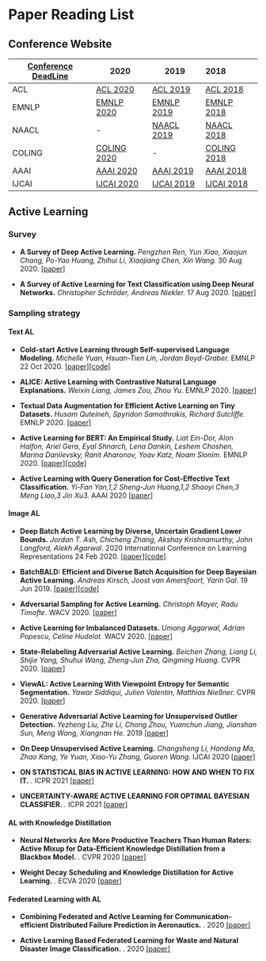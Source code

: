# Paper Reading List


## Conference Website

| [Conference DeadLine](https://jackietseng.github.io/conference_call_for_paper/conferences.html) | 2020                                                         | 2019                                                         | 2018                                                         |
| ------------------------------------------------------------ | ------------------------------------------------------------ | ------------------------------------------------------------ | :----------------------------------------------------------- |
| ACL                                                          | [ACL 2020](https://acl2020.org/program/accepted/)            | [ACL 2019](http://www.acl2019.org/EN/program.xhtml)          | [ACL 2018](https://acl2018.org/programme/papers/)            |
| EMNLP                                                        | [EMNLP 2020](https://www.aclweb.org/anthology/volumes/2020.emnlp-main/) | [EMNLP 2019](https://www.emnlp-ijcnlp2019.org/program/accepted/) | [EMNLP 2018](https://www.aclweb.org/anthology/events/emnlp-2018/#d18-1) |
| NAACL                                                        | -                                                            | [NAACL 2019](https://naacl2019.org/program/accepted/)        | [NAACL 2018](https://naacl2018.wordpress.com/2018/03/02/list-of-accepted-papers/) |
| COLING                                                       | [COLING 2020](https://coling2020.org/pages/accepted_papers_main_conference) | -                                                            | [COLING 2018](https://coling2018.org/index.html%3Fp=1556.html) |
| AAAI                                                         | [AAAI 2020](https://aaai.org/Conferences/AAAI-20/wp-content/uploads/2020/01/AAAI-20-Accepted-Paper-List.pdf) | [AAAI 2019](https://aaai.org/Conferences/AAAI-19/wp-content/uploads/2018/11/AAAI-19_Accepted_Papers.pdf) | [AAAI 2018](https://aaai.org/Conferences/AAAI-18/wp-content/uploads/2017/12/AAAI-18-Accepted-Paper-List.Web_.pdf) |
| IJCAI                                                        | [IJCAI 2020](http://static.ijcai.org/2020-accepted_papers.html) | [IJCAI 2019](https://www.ijcai19.org/accepted-papers.html)   | [IJCAI 2018](http://www.ijcai-18.org/accepted-papers/index.html) |

## Active Learning 
### Survey

- **A Survey of Deep Active Learning.** *Pengzhen Ren, Yun Xiao, Xiaojun Chang, Po-Yao Huang, Zhihui Li, Xiaojiang Chen, Xin Wang.* 30 Aug 2020. [[paper]](https://arxiv.org/pdf/2009.00236.pdf)

- **A Survey of Active Learning for Text Classification using Deep Neural Networks.** *Christopher Schröder, Andreas Niekler.* 17 Aug 2020. [[paper]](https://arxiv.org/pdf/2008.07267.pdf)



### Sampling strategy

#### Text AL

- **Cold-start Active Learning through Self-supervised Language Modeling.** *Michelle Yuan, Hsuan-Tien Lin, Jordan Boyd-Graber.* EMNLP 22 Oct 2020. [[paper]](https://arxiv.org/pdf/2010.09535.pdf)[[code]](https://github.com/forest-snow/alps)

- **ALICE: Active Learning with Contrastive Natural Language Explanations.** *Weixin Liang, James Zou, Zhou Yu*. EMNLP 2020. [[paper]](https://www.aclweb.org/anthology/2020.emnlp-main.355.pdf)

- **Textual Data Augmentation for Efficient Active Learning on Tiny Datasets.** *Husam Quteineh, Spyridon Samothrakis, Richard Sutcliffe*. EMNLP 2020. [[paper]](https://www.aclweb.org/anthology/2020.emnlp-main.600.pdf)

- **Active Learning for BERT: An Empirical Study.** *Liat Ein-Dor, Alon Halfon, Ariel Gera, Eyal Shnarch, Lena Dankin, Leshem Choshen, Marina Danilevsky, Ranit Aharonov, Yoav Katz, Noam Slonim*. EMNLP 2020. [[paper]](https://www.aclweb.org/anthology/2020.emnlp-main.638.pdf)[[code]](https://github.com/IBM/low-resource-text-classification-framework)

- **Active Learning with Query Generation for Cost-Effective Text Classification.** *Yi-Fan Yan,1,2 Sheng-Jun Huang,1,2 Shaoyi Chen,3 Meng Liao,3 Jin Xu3.* AAAI 2020 [[paper]](https://ojs.aaai.org/index.php/AAAI/article/view/6133/5989)

#### Image AL

- **Deep Batch Active Learning by Diverse, Uncertain Gradient Lower Bounds.** *Jordan T. Ash, Chicheng Zhang, Akshay Krishnamurthy, John Langford, Alekh Agarwal*. 2020 International Conference on Learning Representations 24 Feb 2020. [[paper]](https://arxiv.org/pdf/1906.03671.pdf)[[code]](https://github.com/JordanAsh/badge)

- **BatchBALD: Efficient and Diverse Batch Acquisition for Deep Bayesian Active Learning.** *Andreas Kirsch, Joost van Amersfoort, Yarin Gal*. 19 Jun 2019. [[paper]](https://arxiv.org/pdf/1906.08158.pdf)[[code]](https://github.com/BlackHC/BatchBALD)

- **Adversarial Sampling for Active Learning.** *Christoph Mayer, Radu Timofte*. WACV 2020. [[paper]](https://openaccess.thecvf.com/content_WACV_2020/papers/Mayer_Adversarial_Sampling_for_Active_Learning_WACV_2020_paper.pdf)

- **Active Learning for Imbalanced Datasets.** *Umang Aggarwal, Adrian Popescu, Celine Hudelot.* WACV 2020. [[paper]](https://openaccess.thecvf.com/content_WACV_2020/papers/Aggarwal_Active_Learning_for_Imbalanced_Datasets_WACV_2020_paper.pdf)

- **State-Relabeling Adversarial Active Learning.** *Beichen Zhang, Liang Li, Shijie Yang, Shuhui Wang, Zheng-Jun Zha, Qingming Huang.* CVPR 2020. [[paper]](https://arxiv.org/pdf/2004.04943.pdf)

- **ViewAL: Active Learning With Viewpoint Entropy for Semantic Segmentation.** *Yawar Siddiqui, Julien Valentin, Matthias Nießner.* CVPR 2020. [[paper]](https://arxiv.org/pdf/1911.11789.pdf)

- **Generative Adversarial Active Learning for Unsupervised Outlier Detection.** *Yezheng Liu, Zhe Li, Chong Zhou, Yuanchun Jiang, Jianshan Sun, Meng Wang, Xiangnan He.* 2019 [[paper]](https://arxiv.org/pdf/1809.10816.pdf)

- **On Deep Unsupervised Active Learning.** *Changsheng Li, Handong Ma, Zhao Kang, Ye Yuan, Xiao-Yu Zhang, Guoren Wang.* IJCAI 2020 [[paper]](https://arxiv.org/pdf/2007.13959.pdf)

- **ON STATISTICAL BIAS IN ACTIVE LEARNING: HOW AND WHEN TO FIX IT.** *.* ICPR 2021 [[paper]](https://openreview.net/pdf?id=JiYq3eqTKY)

- **UNCERTAINTY-AWARE ACTIVE LEARNING FOR OPTIMAL BAYESIAN CLASSIFIER.** *.* ICPR 2021 [[paper]](https://openreview.net/pdf?id=Mu2ZxFctAI)



#### AL with Knowledge Distillation

- **Neural Networks Are More Productive Teachers Than Human Raters: Active Mixup for Data-Efficient Knowledge Distillation from a Blackbox Model.** *.* CVPR 2020 [[paper]](https://openaccess.thecvf.com/content_CVPR_2020/papers/Wang_Neural_Networks_Are_More_Productive_Teachers_Than_Human_Raters_Active_CVPR_2020_paper.pdf)

- **Weight Decay Scheduling and Knowledge Distillation for Active Learning.** *.* ECVA 2020 [[paper]](http://www.ecva.net/papers/eccv_2020/papers_ECCV/papers/123710426.pdf)



#### Federated Learning with AL 

- **Combining Federated and Active Learning for Communication-efficient Distributed Failure Prediction in Aeronautics.** *.* 2020 [[paper]](https://arxiv.org/pdf/2001.07504.pdf)

- **Active Learning Based Federated Learning for Waste and Natural Disaster Image Classification.** *.* 2020 [[paper]](https://ieeexplore.ieee.org/stamp/stamp.jsp?arnumber=9261337)




